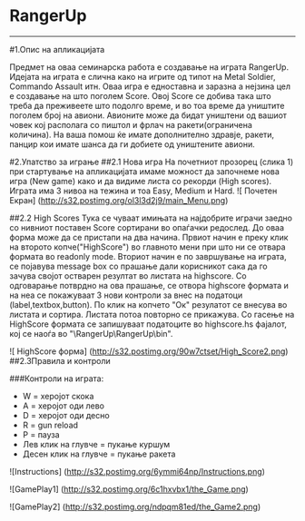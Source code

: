 # **RangerUp**

---

#1.Опис на апликацијата

Предмет на оваа семинарска работа е создавање на играта RangerUp. Идејата на играта е слична како на игрите од типот на Metal Soldier, Commando Assault итн. Оваа игра е едноставна и  заразна а нејзина цел е создавање на што поголем Score. Овој Score се добива така што треба да преживеете што подолго време, и во тоа време да уништите поголем број на авиони.  Авионите може да бидат уништени од вашиот човек кој располага со пиштол и фрлач на ракети(ограничена количина). На ваша помош ќе имате дополнително здравје, ракети, панцир кои имате шанса да ги добиете од уништените авиони.


#2.Упатство за играње
##2.1 Нова игра
На почетниот прозорец (слика 1) при стартување на апликацијата имаме можност да започнеме нова игра (New game) како и да видиме листа со рекорди (High scores). Играта има 3 нивоа на тежина и тоа Easy, Medium и Hard.
![ Почетен Екран]
(http://s32.postimg.org/ol3l3d2j9/main_Menu.png)

##2.2 High Scores
Тука се чуваат имињата на најдобрите играчи заедно со нивниот поставен Score сортирани во опаѓачки редослед. До оваа форма може да се пристапи на два начина. Првиот начин е преку клик на второто копче("HighScore") во главното мени при што ни се отвара формата во readonly mode. Вториот начин е по завршување на играта, се појавува message box со прашање дали корисникот сака да го зачува својот остварен резултат во листата на highscore. Со одговарање потврдно на ова прашање, се отвора highscore формата и на неа се покажуваат 3 нови контроли за внес на податоци (label,textbox,button). По клик на копчето "Ок" резулатот се внесува во листата и сортира. Листата потоа повторно се прикажува. Со гасење на HighScore формата се запишуваат податоците во highscore.hs фајалот, кој се наоѓа во "\RangerUp\RangerUp\bin".

![ HighScore форма]
(http://s32.postimg.org/90w7ctset/High_Score2.png)  
##2.3Правила и контроли

###Контроли на играта:
*	W = херојот скока
*	A = херојот оди лево
*	D = херојот оди десно
*	R = gun reload
*	P = пауза
*	Лев клик на глувче = пукање куршум
*	Десен клик на глувче = пукање ракета

![Instructions]
(http://s32.postimg.org/6ymmi64np/Instructions.png)

![GamePlay1]
(http://s32.postimg.org/6c1hxvbx1/the_Game.png)

![GamePlay2]
(http://s32.postimg.org/ndpqm81ed/the_Game2.png)
